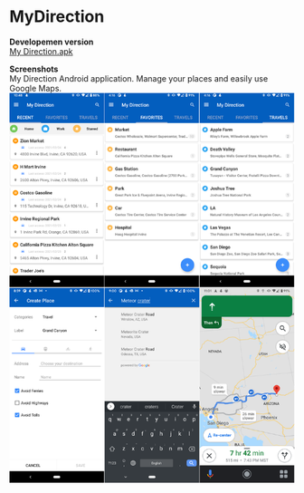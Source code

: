# MyDirection

**Developemen version**
<br><a id="raw-url" href="https://github.com/allwiz/MyDirection/blob/main/bin/net.allwiz.mydirection-v1.0.2-release.apk">My Direction.apk</a>

**Screenshots**
<br>My Direction Android application. Manage your places and easily use Google Maps.<br>
![alt text](https://github.com/allwiz/MyDirection/blob/main/doc/mydirection.app.screenshots.png "My Direction")

